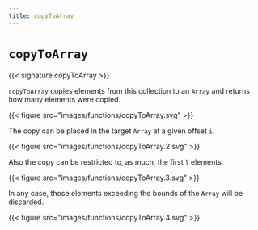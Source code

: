 ```yaml
---
title: copyToArray
---
```


# `copyToArray`

{{< signature copyToArray >}}

`copyToArray` copies elements from this collection to an `Array` and returns
how many elements were copied.

{{< figure src="images/functions/copyToArray.svg" >}}

The copy can be placed in the target `Array` at a given offset `i`.

{{< figure src="images/functions/copyToArray.2.svg" >}}

Also the copy can be restricted to, as much, the first `l` elements.

{{< figure src="images/functions/copyToArray.3.svg" >}}

In any case, those elements exceeding the bounds of the `Array` will be discarded.

{{< figure src="images/functions/copyToArray.4.svg" >}}
